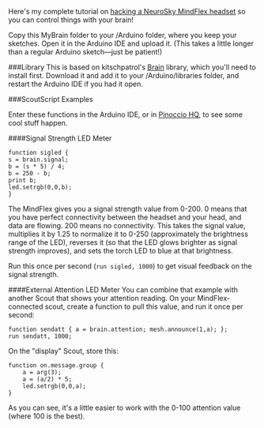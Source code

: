 Here's my complete tutorial on [hacking a NeuroSky MindFlex headset](http://www.hackster.io/glowascii/mesh-your-brain) so you can control things with your brain!

Copy this MyBrain folder to your /Arduino folder, where you keep your sketches. Open it in the Arduino IDE and upload it. (This takes a little longer than a regular Arduino sketch—just be patient!)

###Library
This is based on kitschpatrol's [Brain](https://github.com/kitschpatrol/Brain) library, which you'll need to install first. Download it and add it to your /Arduino/libraries folder, and restart the Arduino IDE if you had it open.

###ScoutScript Examples

Enter these functions in the Arduino IDE, or in [Pinoccio HQ](http://hq.pinocc.io), to see some cool stuff happen.

####Signal Strength LED Meter
```
function sigled {
s = brain.signal;
b = (s * 5) / 4;
b = 250 - b;
print b;
led.setrgb(0,0,b);
}
```

The MindFlex gives you a signal strength value from 0-200. 0 means that you have perfect connectivity between the headset and your head, and data are flowing. 200 means no connectivity. This takes the signal value, multiplies it by 1.25 to normalize it to 0-250 (approximately the brightness range of the LED), reverses it (so that the LED glows brighter as signal strength improves), and sets the torch LED to blue at that brightness.

Run this once per second (`run sigled, 1000`) to get visual feedback on the signal strength.

####External Attention LED Meter
You can combine that example with another Scout that shows your attention reading. On your MindFlex-connected scout, create a function to pull this value, and run it once per second:
```
function sendatt { a = brain.attention; mesh.announce(1,a); };
run sendatt, 1000;
```

On the "display" Scout, store this:
```
function on.message.group {
	a = arg(3);
	a = (a/2) * 5;
	led.setrgb(0,0,a);
}
```

As you can see, it's a little easier to work with the 0-100 attention value (where 100 is the best).